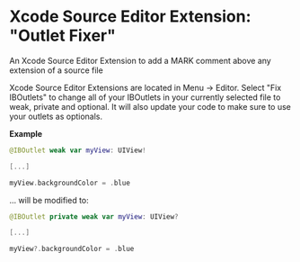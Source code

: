 # Xcode Source Editor Extension: "Outlet Fixer"
An Xcode Source Editor Extension to add a MARK comment above any extension of a source file


Xcode Source Editor Extensions are located in Menu -> Editor. 
Select "Fix IBOutlets" to change all of your IBOutlets in your currently selected file to weak, private and optional.
It will also update your code to make sure to use your outlets as optionals. 

**Example**

```Swift
@IBOutlet weak var myView: UIView!

[...]

myView.backgroundColor = .blue
```

... will be modified to:

```Swift
@IBOutlet private weak var myView: UIView?

[...]

myView?.backgroundColor = .blue
```
